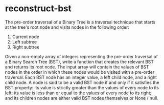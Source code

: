 # reconstruct-bst


  The pre-order traversal of a Binary Tree is a traversal technique that starts
  at the tree's root node and visits nodes in the following order:
  1. Current node
  2. Left subtree
  3. Right subtree
  
  Given a non-empty array of integers representing the pre-order traversal of a
  Binary Search Tree (BST), write a function that creates the relevant BST and
  returns its root node. The input array will contain the values of BST nodes in the order in which
  these nodes would be visited with a pre-order traversal. Each BST node has an integer value, a
  left child node, and a right child node. A node is said to be a valid BST  node if and only if it satisfies the BST
  property: its value is strictly greater than the values of every node to its left; its value  is less than or equal to the values
  of every node to its right; and its children nodes are either valid BST nodes themselves or None / null.
  
